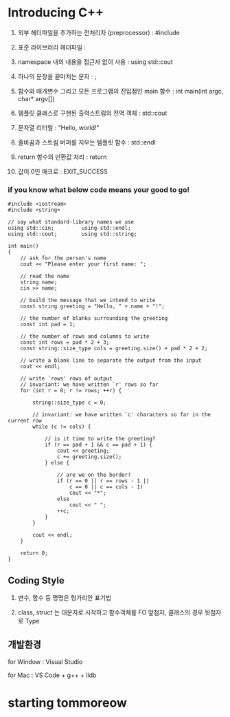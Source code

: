 # Introducing C++

1. 외부 헤더파일을 추가하는 전처리자 (preprocessor) : #include

2. 표준 라이브러리 헤더파일 : <iostream>

3. namespace 내의 내용을 접근자 없이 사용 : using std::cout

4. 하나의 문장을 끝마치는 문자 : ;

5. 함수와 매개변수 그리고 모든 프로그램의 진입점인 main 함수 : int main(int argc, char* argv[])

6. 템플릿 클래스로 구현된 출력스트림의 전역 객체 : std::cout

7. 문자열 리터럴 : "Hello, world!"

8. 줄바꿈과 스트림 버퍼를 지우는 템플릿 함수 : std::endl

9. return 함수의 반환값 처리 : return

10. 값이 0인 매크로 : EXIT_SUCCESS


### if you know what below code means your good to go!


    #include <iostream>
    #include <string>

    // say what standard-library names we use
    using std::cin;         using std::endl;
    using std::cout;        using std::string;

    int main()
    {
        // ask for the person's name
        cout << "Please enter your first name: ";

        // read the name
        string name;
        cin >> name;

        // build the message that we intend to write
        const string greeting = "Hello, " + name + "!";

        // the number of blanks surrounding the greeting
        const int pad = 1;

        // the number of rows and columns to write
        const int rows = pad * 2 + 3;
        const string::size_type cols = greeting.size() + pad * 2 + 2;

        // write a blank line to separate the output from the input
        cout << endl;

        // write `rows' rows of output
        // invariant: we have written `r' rows so far
        for (int r = 0; r != rows; ++r) {

            string::size_type c = 0;

            // invariant: we have written `c' characters so far in the current row
            while (c != cols) {

                // is it time to write the greeting?
                if (r == pad + 1 && c == pad + 1) {
                    cout << greeting;
                    c += greeting.size();
                } else {

                    // are we on the border?
                    if (r == 0 || r == rows - 1 ||
                        c == 0 || c == cols - 1)
                        cout << "*";
                    else
                        cout << " ";
                    ++c;
                }
            }

            cout << endl;
        }

        return 0;
    }

## Coding Style

1. 변수, 함수 등 명명은 헝가리안 표기법

2. class, struct 는 대문자로 시작하고 함수객체를 FO 앞첨자, 클래스의 경우 뒷첨자로 Type

## 개발환경 

for Window : Visual Studio

for Mac : VS Code + g++ + lldb

# starting tommoreow